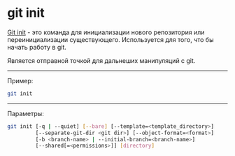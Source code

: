 # git init

[Git init](https://git-scm.com/docs/git-init) - это команда для инициализации нового репозитория или переинициализации существующего. Используется для того, что бы начать работу в git.

Является отправной точкой для дальнеших манипуляций с git.

---

Пример:

```bash
git init
```

---

Параметры:

```bash
git init [-q | --quiet] [--bare] [--template=<template_directory>]
         [--separate-git-dir <git dir>] [--object-format=<format>]
         [-b <branch-name> | --initial-branch=<branch-name>]
         [--shared[=<permissions>]] [directory]
```

